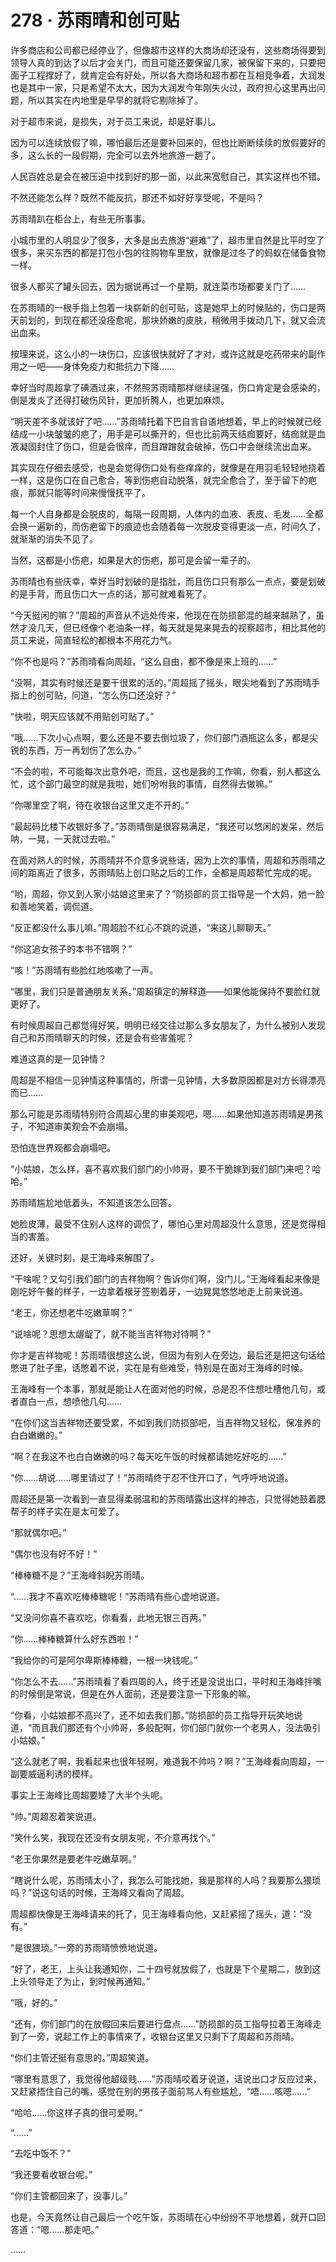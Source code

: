 # 278 · 苏雨晴和创可贴

许多商店和公司都已经停业了，但像超市这样的大商场却还没有，这些商场得要到领导人真的到达了以后才会关门，而且可能还要保留几家，被保留下来的，只要把面子工程撑好了，就肯定会有好处，所以各大商场和超市都在互相竞争着，大润发也是其中一家，只是希望不太大，因为大润发今年刚失火过，政府担心这里再出问题，所以其实在内地里是早早的就将它剔除掉了。

对于超市来说，是损失，对于员工来说，却是好事儿。

因为可以连续放假了嘛，哪怕最后还是要补回来的，但也比断断续续的放假要好的多，这么长的一段假期，完全可以去外地旅游一趟了。

人民百姓总是会在被压迫中找到好的那一面，以此来宽慰自己，其实这样也不错。

不然还能怎么样？既然不能反抗，那还不如好好享受呢，不是吗？

苏雨晴趴在柜台上，有些无所事事。

小城市里的人明显少了很多，大多是出去旅游“避难”了，超市里自然是比平时空了很多，来买东西的都是打包小包的往购物车里放，就像是过冬了的蚂蚁在储备食物一样。

很多人都买了罐头回去，因为据说再过一个星期，就连菜市场都要关门了……

在苏雨晴的一根手指上包着一块崭新的创可贴，这是她早上的时候贴的，伤口是两天前划的，到现在都还没痊愈呢，那块娇嫩的皮肤，稍微用手拨动几下，就又会流出血来。

按理来说，这么小的一块伤口，应该很快就好了才对，或许这就是吃药带来的副作用之一吧——身体免疫力和抵抗力下降……

幸好当时周超拿了碘酒过来，不然照苏雨晴那样继续逞强，伤口肯定是会感染的，倒是发炎了还得打破伤风针，更加折腾人，也更加麻烦。

“明天差不多就该好了吧……”苏雨晴托着下巴自言自语地想着，早上的时候就已经结成一小块皱皱的疤了，用手是可以撕开的，但也比前两天结痂要好，结痂就是血液凝固封住了伤口，但是会很痒，而且蹭蹭就会破掉，伤口中会继续流出血来。

其实现在仔细去感受，也是会觉得伤口处有些痒痒的，就像是在用羽毛轻轻地挠着一样，这是伤口在自己愈合，等到伤疤自动脱落，就完全愈合了，至于留下的疤痕，那就只能等时间来慢慢抚平了。

每一个人自身都是会脱皮的，每隔一段周期，人体内的血液、表皮、毛发……全都会换一遍新的，而伤疤留下的痕迹也会随着每一次脱皮变得更淡一点，时间久了，就渐渐的消失不见了。

当然，这都是小伤疤，如果是大的伤疤，那可是会留一辈子的。

苏雨晴也有些庆幸，幸好当时划破的是指肚，而且伤口只有那么一点点，要是划破的是手背，而且伤口大一点的话，那可就难看死了。

“今天挺闲的嘛？”周超的声音从不远处传来，他现在在防损部混的越来越熟了，虽然才没几天，但已经像个老油条一样，每天就是晃来晃去的视察超市，相比其他的员工来说，简直轻松的都根本不用花力气。

“你不也是吗？”苏雨晴看向周超，“这么自由，都不像是来上班的……”

“没啊，其实有时候还是要干很累的活的。”周超摇了摇头，眼尖地看到了苏雨晴手指上的创可贴，问道，“怎么伤口还没好？”

“快啦，明天应该就不用贴创可贴了。”

“哦……下次小心点啊，要么还是不要去倒垃圾了，你们部门酒瓶这么多，都是尖锐的东西，万一再划伤了怎么办。”

“不会的啦，不可能每次出意外吧，而且，这也是我的工作嘛，你看，别人都这么忙，这个部门最空的就是我啦，她们吩咐我的事情，自然得去做嘛。”

“你哪里空了啊，待在收银台这里又走不开的。”

“最起码比楼下收银好多了。”苏雨晴倒是很容易满足，“我还可以悠闲的发呆，然后呐，一晃，一天就过去啦。”

在面对熟人的时候，苏雨晴并不介意多说些话，因为上次的事情，周超和苏雨晴之间的距离近了很多，苏雨晴贴上创口贴之后的工作，全都是周超帮忙完成的呢。

“哟，周超，你又到人家小姑娘这里来了？”防损部的员工指导是一个大妈，她一脸和善地笑着，调侃道。

“反正都没什么事儿嘛。”周超脸不红心不跳的说道，“来这儿聊聊天。”

“你这追女孩子的本书不错啊？”

“咳！”苏雨晴有些脸红地咳嗽了一声。

“哪里，我们只是普通朋友关系。”周超镇定的解释道——如果他能保持不要脸红就更好了。

有时候周超自己都觉得好笑，明明已经交往过那么多女朋友了，为什么被别人发现自己和苏雨晴聊天的时候，还是会有些害羞呢？

难道这真的是一见钟情？

周超是不相信一见钟情这种事情的，所谓一见钟情，大多数原因都是对方长得漂亮而已……

那么可能是苏雨晴特别符合周超心里的审美观吧，嗯……如果他知道苏雨晴是男孩子，不知道审美观会不会崩塌。

恐怕连世界观都会崩塌吧。

“小姑娘，怎么样，喜不喜欢我们部门的小帅哥，要不干脆嫁到我们部门来吧？哈哈。”

苏雨晴尴尬地低着头，不知道该怎么回答。

她脸皮薄，最受不住别人这样的调侃了，哪怕心里对周超没什么意思，还是觉得相当的害羞。

还好，关键时刻，是王海峰来解围了。

“干啥呢？又勾引我们部门的吉祥物啊？告诉你们啊，没门儿。”王海峰看起来像是刚吃好午餐的样子，一边拿着根牙签剔着牙，一边晃晃悠悠地走上前来说道。

“老王，你还想老牛吃嫩草啊？”

“说啥呢？思想太龌龊了，就不能当吉祥物对待啊？”

你才是吉祥物呢！苏雨晴很想这么说，但因为有别人在旁边，最后还是把这句话给憋进了肚子里，话憋着不说，实在是有些难受，特别是在面对王海峰的时候。

王海峰有一个本事，那就是能让人在面对他的时候，总是忍不住想吐槽他几句，或者直白一点，想喷他几句……

“在你们这当吉祥物还要受累，不如到我们防损部吧，当吉祥物又轻松，保准养的白白嫩嫩的。”

“啊？在我这不也白白嫩嫩的吗？每天吃午饭的时候都请她吃好吃的……”

“你……胡说……哪里请过了！”苏雨晴终于忍不住开口了，气呼呼地说道。

周超还是第一次看到一直显得柔弱温和的苏雨晴露出这样的神态，只觉得她鼓着腮帮子的样子实在是太可爱了。

“那就偶尔吧。”

“偶尔也没有好不好！”

“棒棒糖不是？”王海峰斜睨苏雨晴。

“……我才不喜欢吃棒棒糖呢！”苏雨晴有些心虚地说道。

“又没问你喜不喜欢吃，你看看，此地无银三百两。”

“你……棒棒糖算什么好东西啦！”

“我给你的可是阿尔卑斯棒棒糖，一根一块钱呢。”

“你怎么不去……”苏雨晴看了看四周的人，终于还是没说出口，平时和王海峰拌嘴的时候倒是常说，但是在外人面前，还是要注意一下形象的嘛。

“你看，小姑娘都不高兴了，还不如去我们那。”防损部的员工指导开玩笑地说道，“而且我们那还有个小帅哥，多般配啊，你们部门就你一个老男人，没法吸引小姑娘。”

“这么就老了啊，我看起来也很年轻啊，难道我不帅吗？啊？”王海峰看向周超，一副要威逼利诱的模样。

事实上王海峰比周超要矮了大半个头呢。

“帅。”周超忍着笑说道。

“笑什么笑，我现在还没有女朋友呢，不介意再找个。”

“老王你果然是要老牛吃嫩草啊。”

“瞎说什么呢，苏雨晴太小了，我怎么可能找她，我是那样的人吗？我要那么猥琐吗？”说这句话的时候，王海峰又看向了周超。

周超都快像是王海峰请来的托了，见王海峰看向他，又赶紧摇了摇头，道：“没有。”

“是很猥琐。”一旁的苏雨晴愤愤地说道。

“好了，老王，上头让我通知你，二十四号就放假了，也就是下个星期二，放到这上头领导走了为止，到时候再通知。”

“哦，好的。”

“还有，你们部门的在放假回来后要进行盘点……”防损部的员工指导拉着王海峰走到了一旁，说起工作上的事情来了，收银台这里又只剩下了周超和苏雨晴。

“你们主管还挺有意思的。”周超笑道。

“哪里有意思了，我觉得他超级贱……”苏雨晴咬着牙说道，话说出口才反应过来，又赶紧捂住自己的嘴，感觉在别的男孩子面前骂人有些尴尬，“唔……咳嗯……”

“哈哈……你这样子真的很可爱啊。”

“……”

“去吃中饭不？”

“我还要看收银台呢。”

“你们主管都回来了，没事儿。”

也是，今天竟然让自己最后一个吃午饭，苏雨晴在心中纷纷不平地想着，就开口回答道：“嗯……那走吧。”

……
